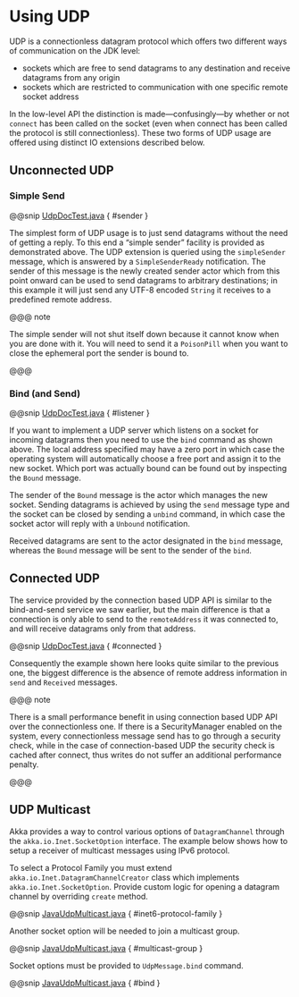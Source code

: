 # Using UDP

UDP is a connectionless datagram protocol which offers two different ways of
communication on the JDK level:

 * sockets which are free to send datagrams to any destination and receive
datagrams from any origin
 * sockets which are restricted to communication with one specific remote
socket address

In the low-level API the distinction is made—confusingly—by whether or not
`connect` has been called on the socket (even when connect has been
called the protocol is still connectionless). These two forms of UDP usage are
offered using distinct IO extensions described below.

## Unconnected UDP

### Simple Send

@@snip [UdpDocTest.java]($code$/java/jdocs/io/UdpDocTest.java) { #sender }

The simplest form of UDP usage is to just send datagrams without the need of
getting a reply. To this end a “simple sender” facility is provided as
demonstrated above. The UDP extension is queried using the
`simpleSender` message, which is answered by a `SimpleSenderReady`
notification. The sender of this message is the newly created sender actor
which from this point onward can be used to send datagrams to arbitrary
destinations; in this example it will just send any UTF-8 encoded
`String` it receives to a predefined remote address.

@@@ note

The simple sender will not shut itself down because it cannot know when you
are done with it. You will need to send it a `PoisonPill` when you
want to close the ephemeral port the sender is bound to.

@@@

### Bind (and Send)

@@snip [UdpDocTest.java]($code$/java/jdocs/io/UdpDocTest.java) { #listener }

If you want to implement a UDP server which listens on a socket for incoming
datagrams then you need to use the `bind` command as shown above. The
local address specified may have a zero port in which case the operating system
will automatically choose a free port and assign it to the new socket. Which
port was actually bound can be found out by inspecting the `Bound`
message.

The sender of the `Bound` message is the actor which manages the new
socket. Sending datagrams is achieved by using the `send` message type
and the socket can be closed by sending a `unbind` command, in which
case the socket actor will reply with a `Unbound` notification.

Received datagrams are sent to the actor designated in the `bind`
message, whereas the `Bound` message will be sent to the sender of the
`bind`.

## Connected UDP

The service provided by the connection based UDP API is similar to the
bind-and-send service we saw earlier, but the main difference is that a
connection is only able to send to the `remoteAddress` it was connected to,
and will receive datagrams only from that address.

@@snip [UdpDocTest.java]($code$/java/jdocs/io/UdpDocTest.java) { #connected }

Consequently the example shown here looks quite similar to the previous one,
the biggest difference is the absence of remote address information in
`send` and `Received` messages.

@@@ note

There is a small performance benefit in using connection based UDP API over
the connectionless one.  If there is a SecurityManager enabled on the system,
every connectionless message send has to go through a security check, while
in the case of connection-based UDP the security check is cached after
connect, thus writes do not suffer an additional performance penalty.

@@@

## UDP Multicast

Akka provides a way to control various options of `DatagramChannel` through the
`akka.io.Inet.SocketOption` interface. The example below shows
how to setup a receiver of multicast messages using IPv6 protocol.

To select a Protocol Family you must extend `akka.io.Inet.DatagramChannelCreator`
class which implements `akka.io.Inet.SocketOption`. Provide custom logic
for opening a datagram channel by overriding `create` method.

@@snip [JavaUdpMulticast.java]($code$/java/jdocs/io/JavaUdpMulticast.java) { #inet6-protocol-family }

Another socket option will be needed to join a multicast group.

@@snip [JavaUdpMulticast.java]($code$/java/jdocs/io/JavaUdpMulticast.java) { #multicast-group }

Socket options must be provided to `UdpMessage.bind` command.

@@snip [JavaUdpMulticast.java]($code$/java/jdocs/io/JavaUdpMulticast.java) { #bind }
